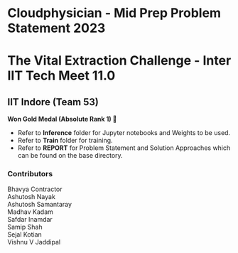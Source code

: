 # Cloudphysician - Mid Prep Problem Statement 2023
# The Vital Extraction Challenge - Inter IIT Tech Meet 11.0
## IIT Indore (Team 53) 

**Won Gold Medal (Absolute Rank 1) :1st_place_medal:**
 
- Refer to **Inference** folder for Jupyter notebooks and Weights to be used. 
- Refer to **Train** folder for training.
- Refer to **REPORT** for Problem Statement and Solution Approaches which can be found on the base directory.

### Contributors

Bhavya Contractor   
Ashutosh Nayak    
Ashutosh Samantaray  
Madhav Kadam  
Safdar Inamdar  
Samip Shah  
Sejal Kotian  
Vishnu V Jaddipal   
